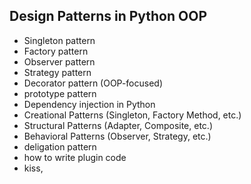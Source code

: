 ## Design Patterns in Python OOP
- Singleton pattern
- Factory pattern
- Observer pattern
- Strategy pattern
- Decorator pattern (OOP-focused)
- prototype pattern
- Dependency injection in Python
- Creational Patterns (Singleton, Factory Method, etc.)
- Structural Patterns (Adapter, Composite, etc.)
- Behavioral Patterns (Observer, Strategy, etc.)
- deligation pattern
- how to write plugin code
- kiss, 